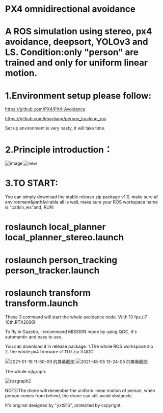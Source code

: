 # PX4 omnidirectional avoidance

# A ROS simulation using stereo, px4 avoidance, deepsort, YOLOv3 and LS. Condition:only "person" are trained and only for uniform linear motion.

# 1.Environment setup please follow:

https://github.com/PX4/PX4-Avoidance

https://github.com/khayliang/person_tracking_ros

Set up environment is very nasty, it will take time.


# 2.Principle introduction：


![image](https://user-images.githubusercontent.com/68857748/128591008-d3dd80b7-47fa-419b-9026-7fdec664d27a.png)
![new](https://user-images.githubusercontent.com/68857748/128595097-4595614c-ef4a-413c-99ab-49be4e01392f.gif)










# 3.TO START:
You can simply download the stable release zip package v1.0, make sure all environment&path&virable all is well, make sure your ROS workspace name is "catkin_ws"and, 
RUN:






# roslaunch local_planner local_planner_stereo.launch

# roslaunch person_tracking person_tracker.launch

# roslaunch transform transform.launch


These 3 command will start the whole avoidance node. With 10 fps.(i7 10th,RTX2060)


To fly in Gazebo, i recommand MISSION mode by using QGC, it's automantic and easy to use.

You can download it  in release package:  1.The whole ROS workspace zip  2.The whole px4 firmware v1.11.0 zip  3.QGC



![2021-01-19 11-30-09 的屏幕截图](https://user-images.githubusercontent.com/68857748/128594676-048c3bd6-3a82-4bbe-8e8a-e66d8920c02c.png)
![2021-08-05 13-24-05 的屏幕截图](https://user-images.githubusercontent.com/68857748/128594679-ba38924c-3e5a-4be3-b4fd-8e8c52591f43.png)







The whole rqtgraph:


![rosgraph2](https://user-images.githubusercontent.com/68857748/128590767-d5ad1ddc-9984-4fa8-95e1-188ff2cb8ec1.png)


NOTE:The drone will remember the uniform linear motion of person, when person comes from behind, the drone can still avoid obstancle.


It's original designed by "yxt916", protected by copyright.
